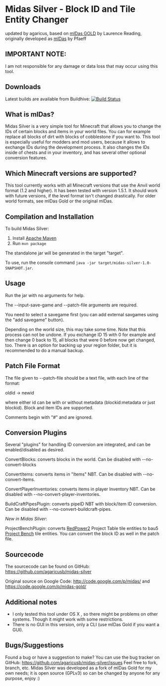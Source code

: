 Midas Silver - Block ID and Tile Entity Changer
===============================================
updated by agaricus, based on [mIDas GOLD](https://code.google.com/p/midas-gold/) by Laurence Reading, originally developed as [mIDas](https://code.google.com/p/midas/) by Pfaeff


IMPORTANT NOTE:
---------------

I am not responsible for any damage or data loss that may occur using this tool.

Downloads
---------

Latest builds are available from Buildhive: 
[![Build Status](https://buildhive.cloudbees.com/job/agaricusb/job/midas-silver/badge/icon)](https://buildhive.cloudbees.com/job/agaricusb/job/midas-silver/)

What is mIDas?
--------------

Midas Silver is a very simple tool for Minecraft that allows you to change the IDs of certain blocks 
and items in your world files. You can for example replace all blocks of dirt with blocks of cobblestone 
if you want to. This tool is especially useful for modders and mod users, because it allows to 
exchange IDs during the development process. It also changes the IDs inside of chests and in your inventory,
and has several other optional conversion features.


Which Minecraft versions are supported?
---------------------------------------

This tool currently works with all Minecraft versions that use the Anvil world format (1.2
and higher). It has been tested with version 1.5.1. It should work with future versions, if the level format isn't changed drastically.
For older world formats, see mIDas Gold or the original mIDas.


Compilation and Installation
-----------------------------

To build Midas Silver:

1. Install [Apache Maven](http://maven.apache.org/)
2. Run `mvn package`

The standalone jar will be generated in the target "target".

To use, run the console command `java -jar target/midas-silver-1.0-SNAPSHOT.jar`.


Usage
-----
Run the jar with no arguments for help.

The --input-save-game and --patch-file arguments are required.

You need to select a savegame first (you can add external savgames using the "add savegame" button).

Depending on the world size, this may take some time.
Note that this process can not be undone. If you exchange ID 15 with 0 for example and then change 
0 back to 15, all blocks that were 0 before now get changed, too. 
There is an option for backing up your region folder, but it is recommended to do a manual backup.

Patch File Format
-----------------
The file given to --patch-file should be a text file, with each line of the format:

oldid -> newid

where either id can be with or without metadata (blockid:metadata or just blockid).
Block and item IDs are supported.

Comments begin with "#" and are ignored.

Conversion Plugins
------------------
Several "plugins" for handling ID conversion are integrated, and can be enabled/disabled as desired.

ConvertBlocks: converts blocks in the world. Can be disabled with --no-convert-blocks

ConvertItems: converts items in "Items" NBT. Can be disabled with --no-convert-items.

ConvertPlayerInventories: converts items in player Inventory NBT. Can be disabled with --no-convert-player-inventories.

BuildCraftPipesPlugin: converts pipeID NBT with block/item ID conversion. Can be disabled with --no-convert-buildcraft-pipes.

_New in Midas Silver_:

ProjectBenchPlugin: converts [RedPower2](http://www.minecraftforum.net/topic/365357-146-eloraams-mods-redpower-2-prerelease-6/) Project Table tile entities to bau5 [Project Bench](http://www.minecraftforum.net/topic/1550010-151sspsmp-project-bench-v173forge5000-downloads/) tile entities. You can convert the block ID as well in the patch file.


Sourcecode
----------

The sourcecode can be found on GitHub: https://github.com/agaricusb/midas-silver

Original source on Google Code: http://code.google.com/p/midas/ and https://code.google.com/p/midas-gold/


Additional notes
----------------

- I only tested this tool under OS X , so there might be problems on other systems. 
  Though it might work with some restrictions.
- There is no GUI in this version, only a CLI (use mIDas Gold if you want a GUI).


Bugs/Suggestions
----------------

Found a bug or have a suggestion to make?
You can use the bug tracker on GitHub: https://github.com/agaricusb/midas-silver/issues
Feel free to fork, branch, etc. Midas Silver was developed as a fork of mIDas Gold for my
own needs; it is open source (GPLv3) so can be changed by anyone for any purpose, enjoy :)
